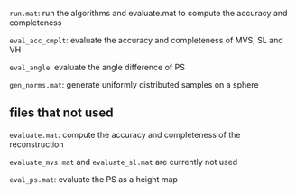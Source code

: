 `run.mat`: run the algorithms and evaluate.mat to compute the accuracy and completeness

`eval_acc_cmplt`: evaluate the accuracy and completeness of MVS, SL and VH

`eval_angle`: evaluate the angle difference of PS

`gen_norms.mat`: generate uniformly distributed samples on a sphere


## files that not used
`evaluate.mat`: compute the accuracy and completeness of the reconstruction

`evaluate_mvs.mat` and `evaluate_sl.mat` are currently not used

`eval_ps.mat`: evaluate the PS as a height map